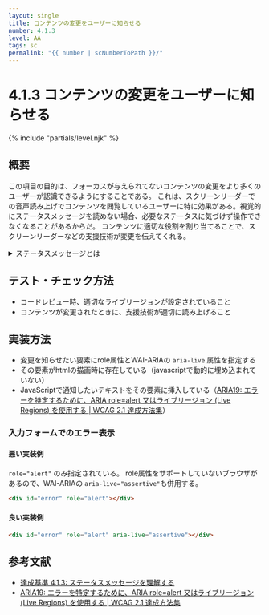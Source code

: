 ```yaml
---
layout: single
title: コンテンツの変更をユーザーに知らせる
number: 4.1.3
level: AA
tags: sc
permalink: "{{ number | scNumberToPath }}/"
---
```


# 4.1.3 コンテンツの変更をユーザーに知らせる

{% include "partials/level.njk" %}

## 概要

この項目の目的は、フォーカスが与えられてないコンテンツの変更をより多くのユーザーが認識できるようにすることである。
これは、スクリーンリーダーでの音声読み上げでコンテンツを閲覧しているユーザーに特に効果がある。視覚的にステータスメッセージを読めない場合、必要なステータスに気づけず操作できなくなることがあるからだ。
コンテンツに適切な役割を割り当てることで、スクリーンリーダーなどの支援技術が変更を伝えてくれる。

<details>
<summary>ステータスメッセージとは</summary>
コンテンツへのアクションの成功や結果、処理の進行状況やエラー情報など。
なお、コンテキストの変化はステータスではない。

検索結果の画面を例にした場合、「検索結果が表示される」は、コンテキストの変化に関する情報になる。
そのため、ステータスメッセージには含まれない。
以下のように、ステータスについて表示されるテキストはステータスメッセージに含まれる。

- 検索実行のアクション後に表示される「検索中…」というテキスト
- 検索実行エラー時の「検索キーワードに記号は含めません」というエラーテキスト
</details>

## テスト・チェック方法

- コードレビュー時、適切なライブリージョンが設定されていること
- コンテンツが変更されたときに、支援技術が適切に読み上げること

## 実装方法

- 変更を知らせたい要素にrole属性とWAI-ARIAの `aria-live` 属性を指定する
- その要素がhtmlの描画時に存在している（javascriptで動的に埋め込まれていない）
- JavaScriptで通知したいテキストをその要素に挿入している（[ARIA19: エラーを特定するために、ARIA role=alert 又はライブリージョン (Live Regions) を使用する | WCAG 2.1 達成方法集](https://waic.jp/docs/WCAG21/Techniques/aria/ARIA19)）

### 入力フォームでのエラー表示

#### 悪い実装例

`role="alert"` のみ指定されている。
role属性をサポートしていないブラウザがあるので、WAI-ARIAの `aria-live="assertive"`も併用する。

```html
<div id="error" role="alert"></div>
```

#### 良い実装例

```html
<div id="error" role="alert" aria-live="assertive"></div>
```

## 参考文献
- [達成基準 4.1.3: ステータスメッセージを理解する](https://waic.jp/docs/WCAG21/Understanding/status-messages.html)
- [ARIA19: エラーを特定するために、ARIA role=alert 又はライブリージョン (Live Regions) を使用する | WCAG 2.1 達成方法集](https://waic.jp/docs/WCAG21/Techniques/aria/ARIA19)
